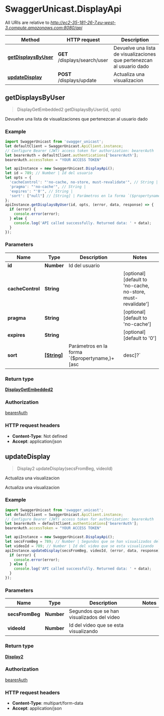 # SwaggerUnicast.DisplayApi

All URIs are relative to *http://ec2-35-181-26-7.eu-west-3.compute.amazonaws.com:8080/api*

Method | HTTP request | Description
------------- | ------------- | -------------
[**getDisplaysByUser**](DisplayApi.md#getDisplaysByUser) | **GET** /displays/search/user | Devuelve una lista de visualizaciones que pertenezcan al usuario dado
[**updateDisplay**](DisplayApi.md#updateDisplay) | **POST** /displays/update | Actualiza una visualizacion



## getDisplaysByUser

> DisplayGetEmbedded2 getDisplaysByUser(id, opts)

Devuelve una lista de visualizaciones que pertenezcan al usuario dado

### Example

```javascript
import SwaggerUnicast from 'swagger_unicast';
let defaultClient = SwaggerUnicast.ApiClient.instance;
// Configure Bearer (JWT) access token for authorization: bearerAuth
let bearerAuth = defaultClient.authentications['bearerAuth'];
bearerAuth.accessToken = "YOUR ACCESS TOKEN"

let apiInstance = new SwaggerUnicast.DisplayApi();
let id = 789; // Number | Id del usuario
let opts = {
  'cacheControl': "'no-cache, no-store, must-revalidate'", // String | 
  'pragma': "'no-cache'", // String | 
  'expires': "'0'", // String | 
  'sort': ["null"] // [String] | Parámetros en la forma `($propertyname,)+[asc|desc]?`
};
apiInstance.getDisplaysByUser(id, opts, (error, data, response) => {
  if (error) {
    console.error(error);
  } else {
    console.log('API called successfully. Returned data: ' + data);
  }
});
```

### Parameters


Name | Type | Description  | Notes
------------- | ------------- | ------------- | -------------
 **id** | **Number**| Id del usuario | 
 **cacheControl** | **String**|  | [optional] [default to &#39;no-cache, no-store, must-revalidate&#39;]
 **pragma** | **String**|  | [optional] [default to &#39;no-cache&#39;]
 **expires** | **String**|  | [optional] [default to &#39;0&#39;]
 **sort** | [**[String]**](String.md)| Parámetros en la forma &#x60;($propertyname,)+[asc|desc]?&#x60; | [optional] 

### Return type

[**DisplayGetEmbedded2**](DisplayGetEmbedded2.md)

### Authorization

[bearerAuth](../README.md#bearerAuth)

### HTTP request headers

- **Content-Type**: Not defined
- **Accept**: application/json


## updateDisplay

> Display2 updateDisplay(secsFromBeg, videoId)

Actualiza una visualizacion

Actualiza una visualizacion

### Example

```javascript
import SwaggerUnicast from 'swagger_unicast';
let defaultClient = SwaggerUnicast.ApiClient.instance;
// Configure Bearer (JWT) access token for authorization: bearerAuth
let bearerAuth = defaultClient.authentications['bearerAuth'];
bearerAuth.accessToken = "YOUR ACCESS TOKEN"

let apiInstance = new SwaggerUnicast.DisplayApi();
let secsFromBeg = 789; // Number | Segundos que se han visualizados del video
let videoId = 789; // Number | Id del video que se esta visualizando
apiInstance.updateDisplay(secsFromBeg, videoId, (error, data, response) => {
  if (error) {
    console.error(error);
  } else {
    console.log('API called successfully. Returned data: ' + data);
  }
});
```

### Parameters


Name | Type | Description  | Notes
------------- | ------------- | ------------- | -------------
 **secsFromBeg** | **Number**| Segundos que se han visualizados del video | 
 **videoId** | **Number**| Id del video que se esta visualizando | 

### Return type

[**Display2**](Display2.md)

### Authorization

[bearerAuth](../README.md#bearerAuth)

### HTTP request headers

- **Content-Type**: multipart/form-data
- **Accept**: application/json

